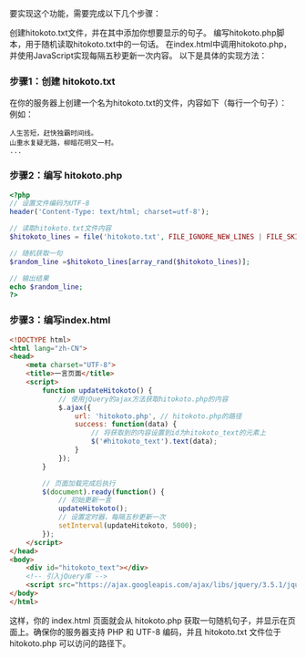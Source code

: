 要实现这个功能，需要完成以下几个步骤：

创建hitokoto.txt文件，并在其中添加你想要显示的句子。
编写hitokoto.php脚本，用于随机读取hitokoto.txt中的一句话。
在index.html中调用hitokoto.php，并使用JavaScript实现每隔五秒更新一次内容。
以下是具体的实现方法：
### 步骤1：创建 hitokoto.txt
在你的服务器上创建一个名为hitokoto.txt的文件，内容如下（每行一个句子）：
例如：
```
人生苦短，赶快独霸时间线。
山重水复疑无路，柳暗花明又一村。
...

```
### 步骤2：编写 hitokoto.php
```php
<?php
// 设置文件编码为UTF-8
header('Content-Type: text/html; charset=utf-8');

// 读取hitokoto.txt文件内容
$hitokoto_lines = file('hitokoto.txt', FILE_IGNORE_NEW_LINES | FILE_SKIP_EMPTY_LINES);

// 随机获取一句
$random_line =$hitokoto_lines[array_rand($hitokoto_lines)];

// 输出结果
echo $random_line;
?>

```
### 步骤3：编写index.html
```html
<!DOCTYPE html>
<html lang="zh-CN">
<head>
    <meta charset="UTF-8">
    <title>一言页面</title>
    <script>
        function updateHitokoto() {
            // 使用jQuery的ajax方法获取hitokoto.php的内容
            $.ajax({
                url: 'hitokoto.php', // hitokoto.php的路径
                success: function(data) {
                    // 将获取到的内容设置到id为hitokoto_text的元素上
                    $('#hitokoto_text').text(data);
                }
            });
        }

        // 页面加载完成后执行
        $(document).ready(function() {
            // 初始更新一言
            updateHitokoto();
            // 设置定时器，每隔五秒更新一次
            setInterval(updateHitokoto, 5000);
        });
    </script>
</head>
<body>
    <div id="hitokoto_text"></div>
    <!-- 引入jQuery库 -->
    <script src="https://ajax.googleapis.com/ajax/libs/jquery/3.5.1/jquery.min.js"></script>
</body>
</html>

```
这样，你的 index.html 页面就会从 hitokoto.php 获取一句随机句子，并显示在页面上。确保你的服务器支持 PHP 和 UTF-8 编码，并且 hitokoto.txt 文件位于 hitokoto.php 可以访问的路径下。
